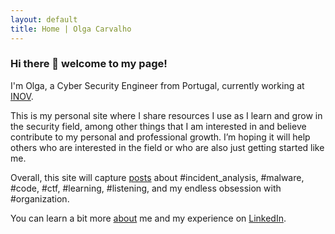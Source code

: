 ```yaml
---
layout: default
title: Home | Olga Carvalho
---
```

### Hi there 👋 welcome to my page!

I'm Olga, a Cyber Security Engineer from Portugal, currently working at [INOV](https://www.inov.pt/).

This is my personal site where I share resources I use as I learn and grow in the security field, among other things that I am interested in and believe contribute to my personal and professional growth. I’m hoping it will help others who are interested in the field or who are also just getting started like me.

Overall, this site will capture <a href="/posts">posts</a> about #incident_analysis, #malware, #code, #ctf, #learning, #listening, and my endless obsession with #organization.

You can learn a bit more <a href="/about">about</a> me and my experience on <a href="{{ site.linkedin }}">LinkedIn</a>.
